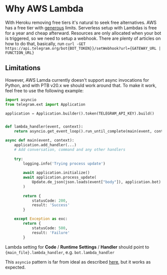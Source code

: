 # Why AWS Lambda

With Heroku removing free tiers it's natural to seek free alternatives. AWS has a free tier with [generous](https://aws.amazon.com/free/) limits. Serverless setup with Lambdas is free for a year and cheap afterward. Resources are only allocated when your bot is triggered, so we need to setup a webhook. There are plenty of articles on how to do that, basically, run `curl -GET https://api.telegram.org/bot{BOT_TOKEN}}/setWebhook?url={GATEWAY_URL | FUNCTION_URL}`

## Limitations

However, AWS Lamda currently doesn't support async invocations for Python, and with PTB v20.x we should work around that. To make it work, feel free to use the following example:

```python
import asyncio
from telegram.ext import Application

application = Application.builder().token(TELEGRAM_API_KEY).build()


def lambda_handler(event, context):
    return asyncio.get_event_loop().run_until_complete(main(event, context))

async def main(event, context):
    application.add_handler(...)
    # Add conversation, command and any other handlers
    
    try:
        logging.info('Trying process update')
    
        await application.initialize()
        await application.process_update(
            Update.de_json(json.loads(event["body"]), application.bot)
        )
    
        return {
            statusCode: 200,
            result: 'Success'
        }

    except Exception as exc:
        return {
            statusCode: 500,
            result: 'Failure'
        }
```

Lambda setting for **Code** / **Runtime Settings** / **Handler** should point to `{main_file}.lambda_handler`, e.g. `bot.lambda_handler`

This `asyncio` pattern is far from ideal as described [here](https://stackoverflow.com/questions/60455830/can-you-have-an-async-handler-in-lambda-python-3-6), but it works as expected.